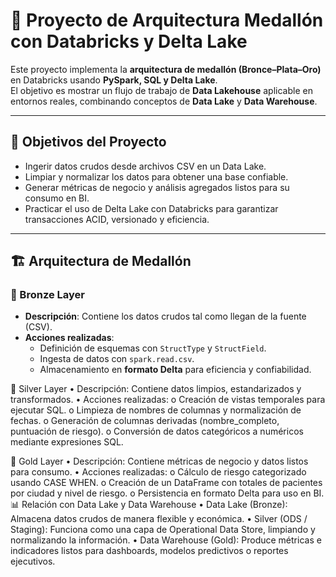 
# 🏥 Proyecto de Arquitectura Medallón con Databricks y Delta Lake

Este proyecto implementa la **arquitectura de medallón (Bronce–Plata–Oro)** en Databricks usando **PySpark, SQL y Delta Lake**.  
El objetivo es mostrar un flujo de trabajo de **Data Lakehouse** aplicable en entornos reales, combinando conceptos de **Data Lake** y **Data Warehouse**.

---

## 📌 Objetivos del Proyecto

- Ingerir datos crudos desde archivos CSV en un Data Lake.
- Limpiar y normalizar los datos para obtener una base confiable.
- Generar métricas de negocio y análisis agregados listos para su consumo en BI.
- Practicar el uso de Delta Lake con Databricks para garantizar transacciones ACID, versionado y eficiencia.

---

## 🏗️ Arquitectura de Medallón

### 🥉 Bronze Layer
- **Descripción**: Contiene los datos crudos tal como llegan de la fuente (CSV).
- **Acciones realizadas**:
  - Definición de esquemas con `StructType` y `StructField`.
  - Ingesta de datos con `spark.read.csv`.
  - Almacenamiento en **formato Delta** para eficiencia y confiabilidad.

🥈 Silver Layer
•	Descripción: Contiene datos limpios, estandarizados y transformados.
•	Acciones realizadas:
o	Creación de vistas temporales para ejecutar SQL.
o	Limpieza de nombres de columnas y normalización de fechas.
o	Generación de columnas derivadas (nombre_completo, puntuación de riesgo).
o	Conversión de datos categóricos a numéricos mediante expresiones SQL.

🥇 Gold Layer
•	Descripción: Contiene métricas de negocio y datos listos para consumo.
•	Acciones realizadas:
o	Cálculo de riesgo categorizado usando CASE WHEN.
o	Creación de un DataFrame con totales de pacientes por ciudad y nivel de riesgo.
o	Persistencia en formato Delta para uso en BI.
📊 Relación con Data Lake y Data Warehouse
•	Data Lake (Bronze): Almacena datos crudos de manera flexible y económica.
•	Silver (ODS / Staging): Funciona como una capa de Operational Data Store, limpiando y normalizando la información.
•	Data Warehouse (Gold): Produce métricas e indicadores listos para dashboards, modelos predictivos o reportes ejecutivos.


